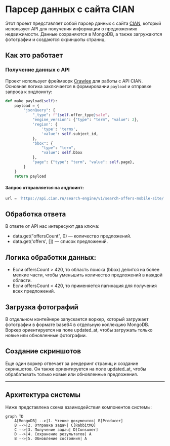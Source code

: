 # Парсер данных с сайта CIAN

Этот проект представляет собой парсер данных с сайта [CIAN](https://www.cian.ru/), который использует API для получения информации о предложениях недвижимости. Данные сохраняются в MongoDB, а также загружаются фотографии и создаются скриншоты страниц.

## Как это работает

### Получение данных с API

Проект использует фреймворк [Crawlee](https://crawlee.dev/) для работы с API CIAN. Основная логика заключается в формировании `payload` и отправке запроса к эндпоинту:

```python
def make_payload(self):
    payload = {
        "jsonQuery": {
            "_type": f"{self.offer_type}sale",
            "engine_version": {"type": "term", "value": 2},
            'region': {
                'type': 'terms',
                'value': self.subject_id,
            },
            "bbox": {
                "type": "term",
                "value": self.bbox
            },
            "page": {"type": "term", "value": self.page},
        }
    }
    return payload
```
#### Запрос отправляется на эндпоинт:
```python
url = 'https://api.cian.ru/search-engine/v1/search-offers-mobile-site/'
```

## Обработка ответа
В ответе от API нас интересуют два ключа:

 - data.get("offersCount", 0) — количество предложений.
 - data.get('offers', []) — список предложений.

## Логика обработки данных:
- Если offersCount > 420, то область поиска (bbox) делится на более мелкие части, чтобы уменьшить количество предложений в каждой области.
- Если offersCount < 420, то применяется пагинация для получения всех предложений.

## Загрузка фотографий
В отдельном контейнере запускается воркер, который загружает фотографии в формате base64 в отдельную коллекцию MongoDB. Воркер ориентируется на поле updated_at, чтобы загружать только новые или обновленные фотографии.

## Создание скриншотов
Еще один воркер отвечает за рендеринг страниц и создание скриншотов. Он также ориентируется на поле updated_at, чтобы обрабатывать только новые или обновленные предложения.


---

## Архитектура системы

Ниже представлена схема взаимодействия компонентов системы:

```mermaid
graph TD
    A[MongoDB] -->|1. Чтение документов| B[Producer]
    B -->|2. Отправка задач| C[RabbitMQ]
    C -->|3. Получение задач| D[Consumer]
    D -->|4. Сохранение результатов| A
    B -->|5. Обновление состояния| A
```